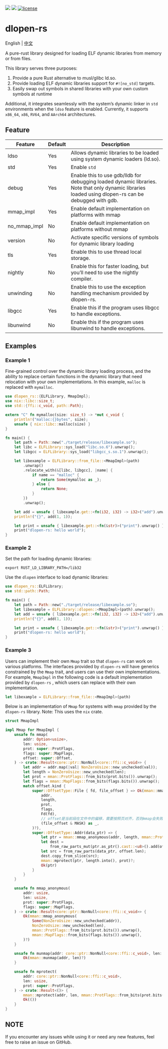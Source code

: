 [![](https://img.shields.io/crates/v/dlopen-rs.svg)](https://crates.io/crates/dlopen-rs)
[![](https://img.shields.io/crates/d/dlopen-rs.svg)](https://crates.io/crates/dlopen-rs)
[![license](https://img.shields.io/crates/l/dlopen-rs.svg)](https://crates.io/crates/dlopen-rs)
# dlopen-rs

English | [中文](README-zh_cn.md)

A pure-rust library designed for loading ELF dynamic libraries from memory or from files. 

This library serves three purposes:
1. Provide a pure Rust alternative to musl/glibc ld.so.
2. Provide loading ELF dynamic libraries support for `#![no_std]` targets.
3. Easily swap out symbols in shared libraries with your own custom symbols at runtime

Additional, it integrates seamlessly with the system’s dynamic linker in `std` environments when the `ldso` feature is enabled. Currently, it supports `x86_64`, `x86`, `RV64`, and `AArch64` architectures.

## Feature
| Feature      | Default | Description                                                                                                                                           |
| ------------ | ------- | ----------------------------------------------------------------------------------------------------------------------------------------------------- |
| ldso         | Yes     | Allows dynamic libraries to be loaded using system dynamic loaders (ld.so).                                                                           |
| std          | Yes     | Enable `std`                                                                                                                                          |
| debug        | Yes     | Enable this to use gdb/lldb for debugging loaded dynamic libraries. Note that only dynamic libraries loaded using dlopen-rs can be debugged with gdb. |
| mmap_impl    | Yes     | Enable default implementation on platforms with mmap                                                                                                  |
| no_mmap_impl | No      | Enable default implementation on platforms without mmap                                                                                               |
| version      | No      | Activate specific versions of symbols for dynamic library loading                                                                                     |
| tls          | Yes     | Enable this to use thread local storage.                                                                                                              |
| nightly      | No      | Enable this for faster loading, but you’ll need to use the nightly compiler.                                                                          |
| unwinding    | No      | Enable this to use the exception handling mechanism provided by dlopen-rs.                                                                            |
| libgcc       | Yes     | Enable this if the program uses libgcc to handle exceptions.                                                                                          |
| libunwind    | No      | Enable this if the program uses libunwind to handle exceptions.                                                                                       |


## Examples

### Example 1
Fine-grained control over the dynamic library loading process, and the ability to replace certain functions in the dynamic library that need relocation with your own implementations. In this example, `malloc` is replaced with `mymalloc`.
```rust
use dlopen_rs::{ELFLibrary, MmapImpl};
use nix::libc::size_t;
use std::{ffi::c_void, path::Path};

extern "C" fn mymalloc(size: size_t) -> *mut c_void {
    println!("malloc:{}bytes", size);
    unsafe { nix::libc::malloc(size) }
}

fn main() {
    let path = Path::new("./target/release/libexample.so");
    let libc = ELFLibrary::sys_load("libc.so.6").unwrap();
    let libgcc = ELFLibrary::sys_load("libgcc_s.so.1").unwrap();

    let libexample = ELFLibrary::from_file::<MmapImpl>(path)
        .unwrap()
        .relocate_with(&[libc, libgcc], |name| {
            if name == "malloc" {
                return Some(mymalloc as _);
            } else {
                return None;
            }
        })
        .unwrap();

    let add = unsafe { libexample.get::<fn(i32, i32) -> i32>("add").unwrap() };
    println!("{}", add(1, 1));

    let print = unsafe { libexample.get::<fn(&str)>("print").unwrap() };
    print("dlopen-rs: hello world");
}
```
### Example 2
Set the path for loading dynamic libraries:
```shell
export RUST_LD_LIBRARY_PATH=/lib32
```
Use the `dlopen` interface to load dynamic libraries:
```rust
use dlopen_rs::ELFLibrary;
use std::path::Path;

fn main() {
    let path = Path::new("./target/release/libexample.so");
    let libexample = ELFLibrary::dlopen::<MmapImpl>(path).unwrap();
    let add = unsafe { libexample.get::<fn(i32, i32) -> i32>("add").unwrap() };
    println!("{}", add(1, 1));

    let print = unsafe { libexample.get::<fn(&str)>("print").unwrap() };
    print("dlopen-rs: hello world");
}
```
### Example 3
Users can implement their own   `Mmap`   trait so that   `dlopen-rs`   can work on various platforms.
The interfaces provided by   `dlopen-rs`   will have generics constrained by the   `Mmap`   trait, and users can use their own implementations. For example,   `MmapImpl`   in the following code is a default implementation provided by   `dlopen-rs`  , which users can replace with their own implementation.
```rust
let libexample = ELFLibrary::from_file::<MmapImpl>(path)
```
Below is an implementation of   `Mmap`   for systems with   `mmap`   provided by the   `dlopen-rs`   library. Note: This uses the   `nix`   crate.
```rust
struct MmapImpl

impl Mmap for MmapImpl {
    unsafe fn mmap(
        addr: Option<usize>,
        len: usize,
        prot: super::ProtFlags,
        flags: super::MapFlags,
        offset: super::Offset,
    ) -> crate::Result<core::ptr::NonNull<core::ffi::c_void>> {
        let addr = addr.map(|val| NonZeroUsize::new_unchecked(val));
        let length = NonZeroUsize::new_unchecked(len);
        let prot = mman::ProtFlags::from_bits(prot.bits()).unwrap();
        let flags = mman::MapFlags::from_bits(flags.bits()).unwrap();
        match offset.kind {
            super::OffsetType::File { fd, file_offset } => Ok(mman::mmap(
                addr,
                length,
                prot,
                flags,
                Fd(fd),
                // offset是当前段在文件中的偏移，需要按照页对齐，否则mmap会失败
                (file_offset & MASK) as _,
            )?),
            super::OffsetType::Addr(data_ptr) => {
                let ptr = mman::mmap_anonymous(addr, length, mman::ProtFlags::PROT_WRITE, flags)?;
                let dest =
                    from_raw_parts_mut(ptr.as_ptr().cast::<u8>().add(offset.offset), offset.len);
                let src = from_raw_parts(data_ptr, offset.len);
                dest.copy_from_slice(src);
                mman::mprotect(ptr, length.into(), prot)?;
                Ok(ptr)
            }
        }
    }

    unsafe fn mmap_anonymous(
        addr: usize,
        len: usize,
        prot: super::ProtFlags,
        flags: super::MapFlags,
    ) -> crate::Result<core::ptr::NonNull<core::ffi::c_void>> {
        Ok(mman::mmap_anonymous(
            Some(NonZeroUsize::new_unchecked(addr)),
            NonZeroUsize::new_unchecked(len),
            mman::ProtFlags::from_bits(prot.bits()).unwrap(),
            mman::MapFlags::from_bits(flags.bits()).unwrap(),
        )?)
    }

    unsafe fn munmap(addr: core::ptr::NonNull<core::ffi::c_void>, len: usize) -> crate::Result<()> {
        Ok(mman::munmap(addr, len)?)
    }

    unsafe fn mprotect(
        addr: core::ptr::NonNull<core::ffi::c_void>,
        len: usize,
        prot: super::ProtFlags,
    ) -> crate::Result<()> {
        mman::mprotect(addr, len, mman::ProtFlags::from_bits(prot.bits()).unwrap())?;
        Ok(())
    }
}
```
## NOTE
If you encounter any issues while using it or need any new features, feel free to raise an issue on GitHub. 